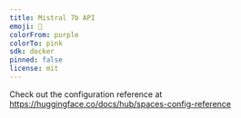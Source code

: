 ```yaml
---
title: Mistral 7b API
emoji: 🐢
colorFrom: purple
colorTo: pink
sdk: docker
pinned: false
license: mit
---
```


Check out the configuration reference at https://huggingface.co/docs/hub/spaces-config-reference

